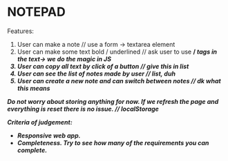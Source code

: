 # NOTEPAD



Features: 
1. User can make a note // use a form -> textarea element
2. User can make some text bold / underlined // ask user to use <b>/<i> tags in the text-> we do the magic in JS
3. User can copy all text by click of a button // give this in list
4. User can see the list of notes made by user // list, duh
5. User can create a new note and can switch between notes // dk what this means

Do not worry about storing anything for now. If we refresh the page and everything is reset there is no issue. // localStorage

Criteria of judgement:
- Responsive web app.
- Completeness. Try to see how many of the requirements you can complete.
